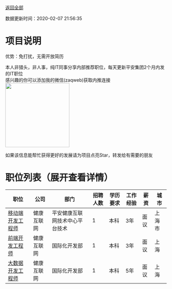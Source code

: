 [返回全部](https://github.com/zaqweb/PA-IT-JOBS/)

数据更新时间：2020-02-07 21:56:35
# 项目说明

优势：免打扰，无需开放简历

本人非猎头，非人事，纯IT同事分享内部推荐职位，每天更新平安集团2个月内发的IT职位  
感兴趣的你可以添加我的微信(zaqweb)获取内推连接  
<img src="https://github.com/zaqweb/PA-IT-JOBS/blob/master/WechatICode.jpeg"  height="200" width="200">

如果该信息能帮忙获得更好的发展请为项目点亮Star，转发给有需要的朋友
# 职位列表（展开查看详情）

|职位|公司|部门|招聘人数|学历要求|工作经验|薪资|城市|
|---|---|---|---|---|---|---|---|
|[移动端开发工程师](../detail/43A8B34B286E442897D6F9087FB6236C.md)|健康互联网|平安健康互联网技术中心平台技术|1|本科|3年|面议|上海市|
|[前端开发工程师](../detail/C204D3AFE6BE4AE9B64E5CB58EDCFFE3.md)|健康互联网|国际化开发部|1|本科|3年|面议|上海|
|[大数据开发工程师](../detail/DC2D850FE73149F68AEE20662E6FB05A.md)|健康互联网|国际化开发部|1|本科|5年|面议|上海|




